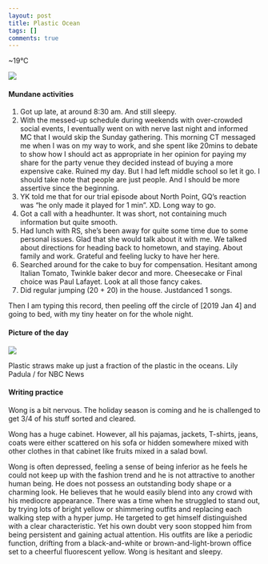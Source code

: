 ```yaml
---
layout: post
title: Plastic Ocean
tags: []
comments: true
---
```


~19°C

![](https://cdn-images-1.medium.com/max/600/1*F2gTmbqgvBlIQKbQkcE8PQ.jpeg)

#### Mundane activities

1.  Got up late, at around 8:30 am. And still sleepy.
2.  With the messed-up schedule during weekends with over-crowded social
    events, I eventually went on with nerve last night and informed MC
    that I would skip the Sunday gathering. This morning CT messaged me
    when I was on my way to work, and she spent like 20mins to debate to
    show how I should act as appropriate in her opinion for paying my
    share for the party venue they decided instead of buying a more
    expensive cake. Ruined my day. But I had left middle school so let
    it go. I should take note that people are just people. And I should
    be more assertive since the beginning.
3.  YK told me that for our trial episode about North Point, GQ’s
    reaction was “he only made it played for 1 min”. XD. Long way to go.
4.  Got a call with a headhunter. It was short, not containing
    much information but quite smooth.
5.  Had lunch with RS, she’s been away for quite some time due to some
    personal issues. Glad that she would talk about it with me. We
    talked about directions for heading back to hometown, and staying.
    About family and work. Grateful and feeling lucky to have her here.
6.  Searched around for the cake to buy for compensation. Hesitant among
    Italian Tomato, Twinkle baker decor and more. Cheesecake or Final
    choice was Paul Lafayet. Look at all those fancy cakes.
7.  Did regular jumping (20 + 20) in the house. Justdanced 1 songs.

Then I am typing this record, then peeling off the circle of [2019 Jan
4] and going to bed, with my tiny heater on for the whole night.

#### Picture of the day

![](https://cdn-images-1.medium.com/max/800/1*xK3vMoPqYNAMupfyMu82Kg.jpeg)

Plastic straws make up just a fraction of the plastic in the oceans.
Lily Padula / for NBC News

#### Writing practice

Wong is a bit nervous. The holiday season is coming and he is challenged
to get 3/4 of his stuff sorted and cleared.

Wong has a huge cabinet. However, all his pajamas, jackets, T-shirts,
jeans, coats were either scattered on his sofa or hidden somewhere mixed
with other clothes in that cabinet like fruits mixed in a salad bowl.

Wong is often depressed, feeling a sense of being inferior as he feels
he could not keep up with the fashion trend and he is not attractive to
another human being. He does not possess an outstanding body shape or a
charming look. He believes that he would easily blend into any crowd
with his mediocre appearance. There was a time when he struggled to
stand out, by trying lots of bright yellow or shimmering outfits and
replacing each walking step with a hyper jump. He targeted to get
himself distinguished with a clear characteristic. Yet his own doubt
very soon stopped him from being persistent and gaining actual
attention. His outfits are like a periodic function, drifting from a
black-and-white or brown-and-light-brown office set to a cheerful
fluorescent yellow. Wong is hesitant and sleepy.
